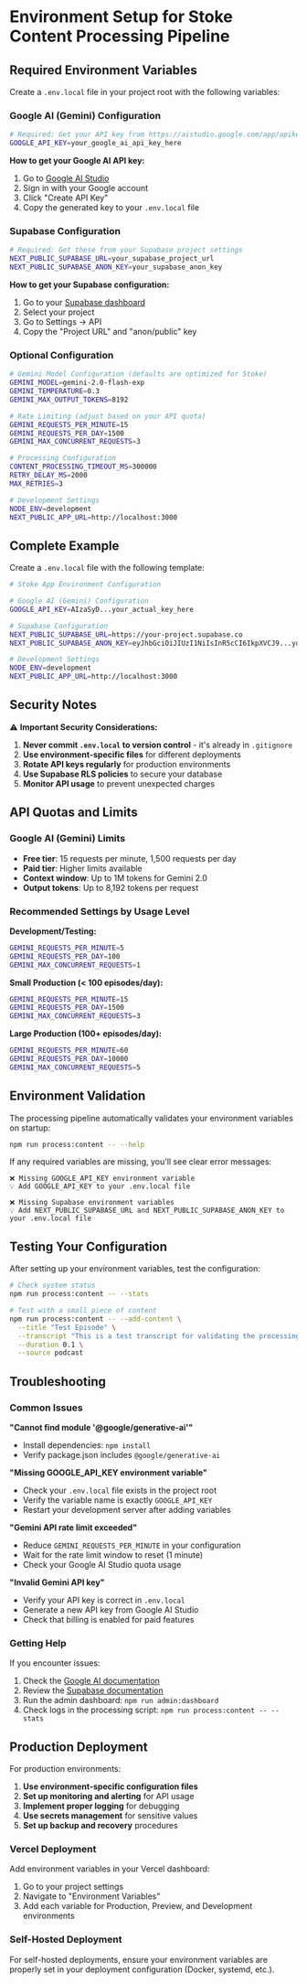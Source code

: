 # Environment Setup for Stoke Content Processing Pipeline

## Required Environment Variables

Create a `.env.local` file in your project root with the following variables:

### Google AI (Gemini) Configuration

```bash
# Required: Get your API key from https://aistudio.google.com/app/apikey
GOOGLE_API_KEY=your_google_ai_api_key_here
```

**How to get your Google AI API key:**
1. Go to [Google AI Studio](https://aistudio.google.com/app/apikey)
2. Sign in with your Google account
3. Click "Create API Key"
4. Copy the generated key to your `.env.local` file

### Supabase Configuration

```bash
# Required: Get these from your Supabase project settings
NEXT_PUBLIC_SUPABASE_URL=your_supabase_project_url
NEXT_PUBLIC_SUPABASE_ANON_KEY=your_supabase_anon_key
```

**How to get your Supabase configuration:**
1. Go to your [Supabase dashboard](https://supabase.com/dashboard)
2. Select your project
3. Go to Settings → API
4. Copy the "Project URL" and "anon/public" key

### Optional Configuration

```bash
# Gemini Model Configuration (defaults are optimized for Stoke)
GEMINI_MODEL=gemini-2.0-flash-exp
GEMINI_TEMPERATURE=0.3
GEMINI_MAX_OUTPUT_TOKENS=8192

# Rate Limiting (adjust based on your API quota)
GEMINI_REQUESTS_PER_MINUTE=15
GEMINI_REQUESTS_PER_DAY=1500
GEMINI_MAX_CONCURRENT_REQUESTS=3

# Processing Configuration
CONTENT_PROCESSING_TIMEOUT_MS=300000
RETRY_DELAY_MS=2000
MAX_RETRIES=3

# Development Settings
NODE_ENV=development
NEXT_PUBLIC_APP_URL=http://localhost:3000
```

## Complete Example

Create a `.env.local` file with the following template:

```bash
# Stoke App Environment Configuration

# Google AI (Gemini) Configuration
GOOGLE_API_KEY=AIzaSyD...your_actual_key_here

# Supabase Configuration  
NEXT_PUBLIC_SUPABASE_URL=https://your-project.supabase.co
NEXT_PUBLIC_SUPABASE_ANON_KEY=eyJhbGciOiJIUzI1NiIsInR5cCI6IkpXVCJ9...your_actual_key_here

# Development Settings
NODE_ENV=development
NEXT_PUBLIC_APP_URL=http://localhost:3000
```

## Security Notes

⚠️ **Important Security Considerations:**

1. **Never commit `.env.local` to version control** - it's already in `.gitignore`
2. **Use environment-specific files** for different deployments
3. **Rotate API keys regularly** for production environments
4. **Use Supabase RLS policies** to secure your database
5. **Monitor API usage** to prevent unexpected charges

## API Quotas and Limits

### Google AI (Gemini) Limits

- **Free tier**: 15 requests per minute, 1,500 requests per day
- **Paid tier**: Higher limits available
- **Context window**: Up to 1M tokens for Gemini 2.0
- **Output tokens**: Up to 8,192 tokens per request

### Recommended Settings by Usage Level

**Development/Testing:**
```bash
GEMINI_REQUESTS_PER_MINUTE=5
GEMINI_REQUESTS_PER_DAY=100
GEMINI_MAX_CONCURRENT_REQUESTS=1
```

**Small Production (< 100 episodes/day):**
```bash
GEMINI_REQUESTS_PER_MINUTE=15
GEMINI_REQUESTS_PER_DAY=1500
GEMINI_MAX_CONCURRENT_REQUESTS=3
```

**Large Production (100+ episodes/day):**
```bash
GEMINI_REQUESTS_PER_MINUTE=60
GEMINI_REQUESTS_PER_DAY=10000
GEMINI_MAX_CONCURRENT_REQUESTS=5
```

## Environment Validation

The processing pipeline automatically validates your environment variables on startup:

```bash
npm run process:content -- --help
```

If any required variables are missing, you'll see clear error messages:

```
❌ Missing GOOGLE_API_KEY environment variable
💡 Add GOOGLE_API_KEY to your .env.local file

❌ Missing Supabase environment variables  
💡 Add NEXT_PUBLIC_SUPABASE_URL and NEXT_PUBLIC_SUPABASE_ANON_KEY to your .env.local file
```

## Testing Your Configuration

After setting up your environment variables, test the configuration:

```bash
# Check system status
npm run process:content -- --stats

# Test with a small piece of content
npm run process:content -- --add-content \
  --title "Test Episode" \
  --transcript "This is a test transcript for validating the processing pipeline." \
  --duration 0.1 \
  --source podcast
```

## Troubleshooting

### Common Issues

**"Cannot find module '@google/generative-ai'"**
- Install dependencies: `npm install`
- Verify package.json includes `@google/generative-ai`

**"Missing GOOGLE_API_KEY environment variable"**
- Check your `.env.local` file exists in the project root
- Verify the variable name is exactly `GOOGLE_API_KEY`
- Restart your development server after adding variables

**"Gemini API rate limit exceeded"**
- Reduce `GEMINI_REQUESTS_PER_MINUTE` in your configuration
- Wait for the rate limit window to reset (1 minute)
- Check your Google AI Studio quota usage

**"Invalid Gemini API key"**
- Verify your API key is correct in `.env.local`
- Generate a new API key from Google AI Studio
- Check that billing is enabled for paid features

### Getting Help

If you encounter issues:

1. Check the [Google AI documentation](https://ai.google.dev/)
2. Review the [Supabase documentation](https://supabase.com/docs)
3. Run the admin dashboard: `npm run admin:dashboard`
4. Check logs in the processing script: `npm run process:content -- --stats`

## Production Deployment

For production environments:

1. **Use environment-specific configuration files**
2. **Set up monitoring and alerting** for API usage
3. **Implement proper logging** for debugging
4. **Use secrets management** for sensitive values
5. **Set up backup and recovery** procedures

### Vercel Deployment

Add environment variables in your Vercel dashboard:
1. Go to your project settings
2. Navigate to "Environment Variables"
3. Add each variable for Production, Preview, and Development environments

### Self-Hosted Deployment

For self-hosted deployments, ensure your environment variables are properly set in your deployment configuration (Docker, systemd, etc.). 